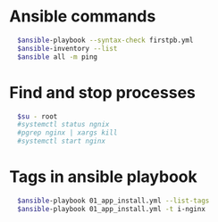 # Ansible commands 
```sh
  $ansible-playbook --syntax-check firstpb.yml
  $ansible-inventory --list
  $ansible all -m ping
```

# Find and stop processes
```sh
  $su - root
  #systemctl status ngnix
  #pgrep nginx | xargs kill
  #systemctl start nginx
```

# Tags in ansible playbook
```sh
  $ansible-playbook 01_app_install.yml --list-tags
  $ansible-playbook 01_app_install.yml -t i-nginx
```
